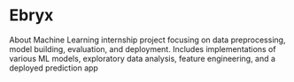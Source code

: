 # Ebryx

About
Machine Learning internship project focusing on data preprocessing, model building, evaluation, and deployment. Includes implementations of various ML models, exploratory data analysis, feature engineering, and a deployed prediction app
